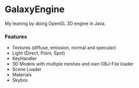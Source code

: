 # GalaxyEngine
My leaning by doing OpenGL 3D engine in Java.

### Features
- Textures (diffuse, emission, normal and specular)
- Light (Direct, Point, Spot)
- KeyHandler
- 3D Models with multiple meshes and own OBJ-File loader
- Scene Loader
- Materials
- Skybox
